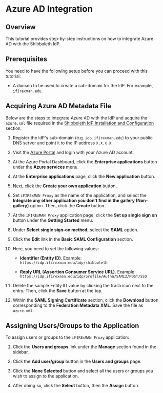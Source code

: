 # Azure AD Integration

## Overview

This tutorial provides step-by-step instructions on how to integrate Azure AD with the Shibboleth IdP.

## Prerequisites

You need to have the following setup before you can proceed with this tutorial:

- A domain to be used to create a sub-domain for the IdP. For example, `ifirexman.edu`.

## Acquiring Azure AD Metadata File

Below are the steps to integrate Azure AD with the IdP and acquire the `azure.xml` file required in the [Shibboleth IdP Installation and Configuration](idp.md#shibboleth-idp-installation-and-configuration) section:

1. Register the IdP's sub-domain (e.g. `idp.ifirexman.edu`) to your public DNS server and point it to the IP address `X.X.X.X`.

2. Visit the [Azure Portal](https://portal.azure.com) and login with your Azure AD account.

3. At the Azure Portal Dashboard, click the **Enterprise applications** button under the **Azure services** menu.

4. At the **Enterprise applications** page, click the **New application** button.

5. Next, click the **Create your own application** button.

6. Set `iFIRExMAN Proxy` as the name of the application, and select the **Integrate any other application you don't find in the gallery (Non-gallery)** option. Then, click the **Create** button.

7. At the `iFIRExMAN Proxy` application page, click the **Set up single sign on** button under the **Getting Started** menu.

8. Under **Select single sign-on method**, select the **SAML** option.

9. Click the **Edit** link in the **Basic SAML Configuration** section.

10. Here, you need to set the following values:
    
    - **Identifier (Entity ID)**. Example: `https://idp.ifirexman.edu/idp/shibboleth`
    
    - **Reply URL (Assertion Consumer Service URL)**. Example: `https://idp.ifirexman.edu/idp/profile/Authn/SAML2/POST/SSO`

11. Delete the sample Entity ID value by clicking the trash icon next to the entry. Then, click the **Save** button at the top.

12. Within the **SAML Signing Certificate** section, click the **Download** button corresponding to the **Federation Metadata XML**. Save the file as `azure.xml`.

## Assigning Users/Groups to the Application

To assign users or groups to the `iFIRExMAN Proxy` application:

1. Click the **Users and groups** link under the **Manage** section found in the sidebar.

2. Click the **Add user/group** button in the **Users and groups** page.

3. Click the **None Selected** button and select all the users or groups you wish to assign to the application.

4. After doing so, click the **Select** button, then the **Assign** button.
